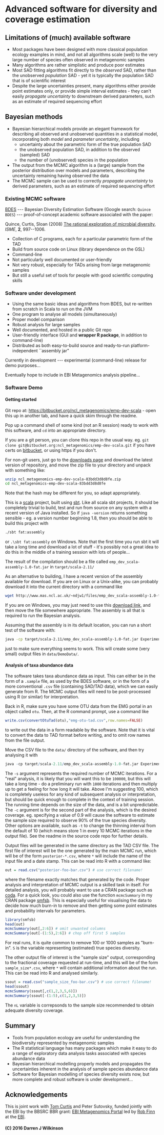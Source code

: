 # Advanced software for diversity and coverage estimation

## Limitations of (much) available software

* Most packages have been designed with more classical population ecology examples in mind, and not all algorithms scale (well) to the very large number of species often observed in metagenomic samples
* Many algorithms are rather simplistic and produce poor estimates
* Most SAD fitting algorithms fit directly to the *observed* SAD, rather than the unobserved *population* SAD - yet it is typically the population SAD that is of scientific interest
* Despite the large uncertainties present, many algorithms either provide point estimates only, or provide simple interval estimates - they can't easily *propagate uncertainty* to downstream derived parameters, such as an estimate of required sequencing effort

## Bayesian methods

* Bayesian hierarchical models provide an elegant framework for describing all observed and unobserved quantities in a statistical model, incorporating both *model* and *parameter uncertainty*, including
  * uncertainty about the parametric form of the true population SAD
  * the unobserved population SAD, in addition to the observed (sampled) SAD
  * the number of (unobserved) species in the population
* The output from the MCMC algorithm is a (large) sample from the posterior distribution over models and parameters, describing the uncertainty remaining having observed the data
* The MCMC sample can be used to correctly *propagate uncertainty* to derived parameters, such as an estimate of required sequencing effort


### Existing MCMC software

[BDES](http://userweb.eng.gla.ac.uk/christopher.quince/Software/BDES.html) --- Bayesian Diversity Estimation Software (Google search: `Quince BDES`) --- proof-of-concept academic software associated with the paper:

Quince, Curtis, Sloan (2008) [The rational exploration of microbial diversity](http://www.nature.com/ismej/journal/v2/n10/full/ismej200869a.html), *ISME*, **2**, 997--1006.

* Collection of C programs, each for a particular parametric form of the TAD
* Build from source code on Linux (library dependence on the GSL)
* Command-line
* Not particularly well documented or user-friendly
* Not very robust, especially for TADs arising from large metagenomic samples
* But still a useful set of tools for people with good scientific computing skills

### Software under development

* Using the same basic ideas and algorithms from BDES, but re-written from scratch in Scala to run on the JVM
* One program to analyse all models (simultaneously)
* Proper model comparison
* Robust analysis for large samples
* Well documented, and hosted in a public Git repo
* User-friendly interface (GUI and **wrapper R package**, in addition to command-line)
* Distributed as both easy-to-build source and ready-to-run platform-independent ``assembly jar"

Currently in development --- experimental (command-line) release for demo purposes...

Eventually hope to include in EBI Metagenomics analysis pipeline...

### Software Demo

#### Getting started

Git repo at: https://bitbucket.org/ncl_metagenomics/emp-dev-scala - open this up in another tab, and have a quick skim through the readme.

Pop up a command shell of some kind (not an R session) ready to work with this software, and `cd` into an appropriate directory.

If you are a git person, you can clone this repo in the usual way. eg. `git clone git@bitbucket.org:ncl_metagenomics/emp-dev-scala.git` if you have certs on [bitbucket](https://bitbucket.org/), or using https if you don't.

For non-git users, just go to the [downloads page](https://bitbucket.org/ncl_metagenomics/emp-dev-scala/downloads) and download the latest version of repository, and move the zip file to your directory and unpack with something like:

```bash
unzip ncl_metagenomics-emp-dev-scala-83bdd3d8d8fe.zip
cd ncl_metagenomics-emp-dev-scala-83bdd3d8d8fe
```
Note that the hash may be different for you, so adapt appropriately.

This is a [scala](http://www.scala-lang.org/) project, built using [sbt](http://www.scala-sbt.org/). Like all scala sbt projects, it should be completely trivial to build, test and run from source on any system with a recent version of Java installed. So if `java -version` returns something sensible - eg. a version number beginning 1.8, then you should be able to build this project with
```bash
./sbt fat:assembly
```
or `.\sbt fat:assembly` on Windows. Note that the first time you run sbt it will take a long time and download a lot of stuff - it's possibly not a great idea to do this in the middle of a training session with lots of people...

The result of the compilation should be a file called `emp_dev_scala-assembly-1.0-fat.jar` in `target/scala-2.11/`

As an alternative to building, I have a recent version of the assembly available for download. If you are on Linux or a Unix-alike, you can probably download it into the current directory with a command like
```bash
wget http://www.mas.ncl.ac.uk/~ndjw1/files/emp_dev_scala-assembly-1.0-fat.jar
```
If you are on Windows, you may just need to use this [download link](http://www.mas.ncl.ac.uk/~ndjw1/files/emp_dev_scala-assembly-1.0-fat.jar), and then move the file somewhere appropriate. The assembly is all that is required to run the Bayesian analysis.

Assuming that the assembly is in its default location, you can run a short test of the software with:
```bash
java -cp target/scala-2.11/emp_dev_scala-assembly-1.0-fat.jar ExperimentScalaRunner --in "data/DemoData/Brazil.sample" -s 100 -c 0.8
```
just to make sure everything seems to work. This will create some (very small) output files in `data/DemoData/`.

#### Analysis of taxa abundance data

The software takes taxa abundance data as input. This can either be in the form of a `.sample` file, as used by the BDES software, or in the form of a more conventional `.csv` file (containing SAD/TAD data), which we can easily generate from R. The MCMC output files will need to be post-processed using R (or similar) for interpretation.

Back in R, make sure you have some OTU data from the EMG portal in an object called `otu`. Then, at the R command prompt, use a command like
```r
write.csv(convertOtuTad(otu),"emg-otu-tad.csv",row.names=FALSE)
```
to write out the data in a form readable by the software. Note that it is vital to convert the data to TAD format before writing, and to omit row names from the file output.

Move the CSV file to the `data/` directory of the software, and then try analysing it with
```r
java -cp target/scala-2.11/emp_dev_scala-assembly-1.0-fat.jar ExperimentScalaRunner --in "data/emg-otu-tad.csv" -s 100 -c 0.9
```
The `-s` argument represents the required number of MCMC iterations. For a "real" analysis, it is likely that you will want this to be `100000`, but this will take a long time - do a preliminary run with `1000` iterations and then multiply up to get a feeling for how long it will take. Above I'm suggesting 100, which is completely useless for any kind of subsequent analysis or interpretation, but should be quick enough to complete in the context of training session. The running time depends on the size of the data, and is a bit unpredictable. The `-c` argument is for the second part of the analysis, which is the desired coverage. eg. specifying a value of 0.9 will cause the software to estimate the sample size required to observe 90% of the true species diversity. Other options are available, such as `-t` to change the thinning interval from the default of 10 (which means store 1 in every 10 MCMC iterations in the output file). See the readme in the source code repo for further details.

Output files will be generated in the same directory as the TAD CSV file. The first file of interest will be the one generated by the main MCMC run, which will be of the form `posterior-*.csv`, where `*` will include the name of the input file and a date stamp. This can be read into R with a command like:
```r
out = read.csv("posterior-foo-bar.csv") # use correct filename!
```
where the filename exactly matches that generated by the code. Proper analysis and interpretation of MCMC output is a skilled task in itself. For detailed analysis, you will probably want to use a CRAN package such as [coda](https://cran.r-project.org/package=coda). For a quick look, you could also use the function `mcmcSummary` in my CRAN package [smfsb](https://cran.r-project.org/package=smfsb). This is especially useful for visualising the data to decide how much burn-in to remove and then getting some point estimates and probability intervals for parameters.

```r
library(smfsb)
head(out)
mcmcSummary(out[,2:6]) # omit unwanted columns
mcmcSummary(out[-(1:5),2:6]) # chop off first 5 samples
```

For real runs, it is quite common to remove 100 or 1000 samples as "burn-in". `S` is the variable representing (estimated) true species diversity.

The other output file of interest is the "sample size" output, corresponding to the fractional coverage requested at run-time, and this will be of the form `sample_size*.csv`, where `*` will contain additional information about the run. This can be read into R and analysed similarly.

```r
ssout = read.csv("sample_size_foo-bar.csv") # use correct filename!
head(ssout)
mcmcSummary(ssout[,c(1,2,3,5,6)])
mcmcSummary(ssout[-(1:5),c(1,2,3,5)])
```

The `nL` variable is correpsonds to the sample size recommended to obtain adequate diversity coverage.

## Summary

* Tools from population ecology are useful for understanding the biodiversity represented by metagenomic samples
* The R statistical language has many packages which make it easy to do a range of exploratory data analysis tasks associated with species abundance data
* Bayesian hierarchical modelling properly models and propagates the uncertainties inherent in the analysis of sample species abundance data
* Software for Bayesian modelling of species diversity exists now, but more complete and robust software is under development...

## Acknowledgements

This is joint work with [Tom Curtis](http://www.ncl.ac.uk/ceg/role/profile/tomcurtis.html) and Peter Sutovsky, funded jointly with the EBI by the BBSRC BBR grant: [EBI Metagenomics Portal](http://www.bbsrc.ac.uk/research/grants-search/AwardDetails/?FundingReference=BB/M011453/1) led by [Rob Finn](http://www.ebi.ac.uk/about/people/rob-finn) at the [EBI](http://www.ebi.ac.uk/).



#### (C) 2016 Darren J Wilkinson

